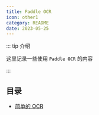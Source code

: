 ```yaml
---
title: Paddle OCR
icon: other1
category: README
date: 2023-05-25
---
```



::: tip 介绍

这里记录一些使用 `Paddle OCR` 的内容

:::

## 目录
- [简单的 OCR](simple.md)

